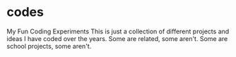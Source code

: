 # codes
My Fun Coding Experiments
This is just a collection of different projects and ideas I have coded over the years. Some are related, some aren't.
Some are school projects, some aren't.
